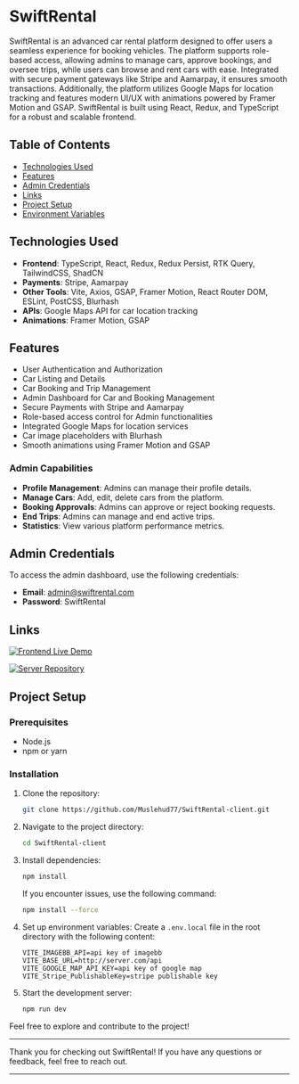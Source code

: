 

# SwiftRental

SwiftRental is an advanced car rental platform designed to offer users a seamless experience for booking vehicles. The platform supports role-based access, allowing admins to manage cars, approve bookings, and oversee trips, while users can browse and rent cars with ease. Integrated with secure payment gateways like Stripe and Aamarpay, it ensures smooth transactions. Additionally, the platform utilizes Google Maps for location tracking and features modern UI/UX with animations powered by Framer Motion and GSAP. SwiftRental is built using React, Redux, and TypeScript for a robust and scalable frontend.

## Table of Contents
- [Technologies Used](#technologies-used)
- [Features](#features)
- [Admin Credentials](#admin-credentials)
- [Links](#links)
- [Project Setup](#project-setup)
- [Environment Variables](#environment-variables)

## Technologies Used
- **Frontend**: TypeScript, React, Redux, Redux Persist, RTK Query, TailwindCSS, ShadCN
- **Payments**: Stripe, Aamarpay
- **Other Tools**: Vite, Axios, GSAP, Framer Motion, React Router DOM, ESLint, PostCSS, Blurhash
- **APIs**: Google Maps API for car location tracking
- **Animations**: Framer Motion, GSAP

## Features
- User Authentication and Authorization
- Car Listing and Details
- Car Booking and Trip Management
- Admin Dashboard for Car and Booking Management
- Secure Payments with Stripe and Aamarpay
- Role-based access control for Admin functionalities
- Integrated Google Maps for location services
- Car image placeholders with Blurhash
- Smooth animations using Framer Motion and GSAP

### Admin Capabilities
- **Profile Management**: Admins can manage their profile details.
- **Manage Cars**: Add, edit, delete cars from the platform.
- **Booking Approvals**: Admins can approve or reject booking requests.
- **End Trips**: Admins can manage and end active trips.
- **Statistics**: View various platform performance metrics.

## Admin Credentials
To access the admin dashboard, use the following credentials:

- **Email**: admin@swiftrental.com
- **Password**: SwiftRental

## Links

[![Frontend Live Demo](https://img.shields.io/badge/Frontend%20Live%20Demo-SwiftRental-blue?style=for-the-badge&logo=appveyor)](https://swiftrental.vercel.app/)  

[![Server Repository](https://img.shields.io/badge/Server%20Repository-SwiftRental-blue?style=for-the-badge&logo=github)](https://github.com/Muslehud77/SwiftRental)

## Project Setup

### Prerequisites
- Node.js
- npm or yarn

### Installation
1. Clone the repository:

   ```sh
   git clone https://github.com/Muslehud77/SwiftRental-client.git
   ```

2. Navigate to the project directory:

   ```sh
   cd SwiftRental-client
   ```

3. Install dependencies:

   ```sh
   npm install
   ```

   If you encounter issues, use the following command:

   ```sh
   npm install --force
   ```

4. Set up environment variables:
   Create a `.env.local` file in the root directory with the following content:

   ```env
   VITE_IMAGEBB_API=api key of imagebb
   VITE_BASE_URL=http://server.com/api
   VITE_GOOGLE_MAP_API_KEY=api key of google map
   VITE_Stripe_PublishableKey=stripe publishable key
   ```

5. Start the development server:

   ```sh
   npm run dev
   ```


Feel free to explore and contribute to the project!

---

Thank you for checking out SwiftRental! If you have any questions or feedback, feel free to reach out.

---
